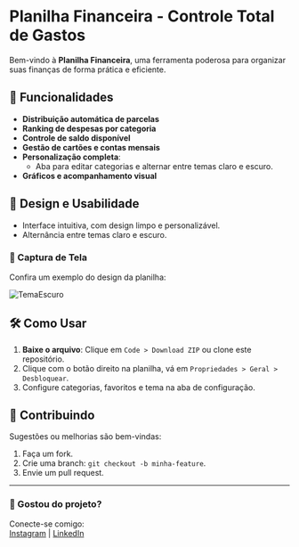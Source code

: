 # Planilha Financeira - Controle Total de Gastos

Bem-vindo à **Planilha Financeira**, uma ferramenta poderosa para organizar suas finanças de forma prática e eficiente.

## 📌 Funcionalidades

- **Distribuição automática de parcelas**
- **Ranking de despesas por categoria**
- **Controle de saldo disponível**
- **Gestão de cartões e contas mensais**
- **Personalização completa**:
  - Aba para editar categorias e alternar entre temas claro e escuro.
- **Gráficos e acompanhamento visual**

## 🎨 Design e Usabilidade

- Interface intuitiva, com design limpo e personalizável.
- Alternância entre temas claro e escuro.

### 📸 Captura de Tela

Confira um exemplo do design da planilha:

![TemaEscuro](https://github.com/user-attachments/assets/03a17613-36dd-4e60-97cf-8938b3206b0e)

## 🛠️ Como Usar

1. **Baixe o arquivo**: Clique em `Code > Download ZIP` ou clone este repositório.
2. Clique com o botão direito na planilha, vá em `Propriedades > Geral > Desbloquear`.
3. Configure categorias, favoritos e tema na aba de configuração.

## 🤝 Contribuindo

Sugestões ou melhorias são bem-vindas:
1. Faça um fork.
2. Crie uma branch: `git checkout -b minha-feature`.
3. Envie um pull request.

---

### 🎉 Gostou do projeto?

Conecte-se comigo:  
[Instagram](https://www.instagram.com/fabra.oliveira/) | [LinkedIn](https://www.linkedin.com/in/fabricio-de-oliveira-bimbi-516719223/)
